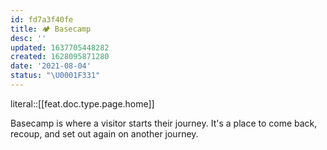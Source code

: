 ```yaml
---
id: fd7a3f40fe
title: 🏕 Basecamp
desc: ''
updated: 1637705448282
created: 1628095871280
date: '2021-08-04'
status: "\U0001F331"
---
```


literal::[[feat.doc.type.page.home]]


Basecamp is where a visitor starts their journey. It's a place to come back, recoup, and set out again on another journey.
